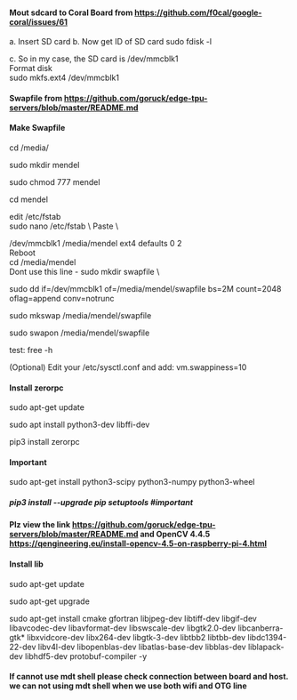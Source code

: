 #### Mout sdcard to Coral Board from https://github.com/f0cal/google-coral/issues/61
a. Insert SD card
b. Now get ID of SD card
sudo fdisk -l

c. So in my case, the SD card is /dev/mmcblk1   \
Format disk    \
sudo mkfs.ext4 /dev/mmcblk1


#### Swapfile from https://github.com/goruck/edge-tpu-servers/blob/master/README.md 
#### Make Swapfile
cd /media/

sudo mkdir mendel

sudo chmod 777 mendel

cd mendel

edit /etc/fstab \
sudo nano /etc/fstab \ 
Paste \

/dev/mmcblk1 /media/mendel ext4 defaults 0 2   \
Reboot \
cd /media/mendel      \
Dont use this line - sudo mkdir swapfile    \

sudo dd if=/dev/mmcblk1 of=/media/mendel/swapfile bs=2M count=2048 oflag=append conv=notrunc

sudo mkswap /media/mendel/swapfile

sudo swapon /media/mendel/swapfile

test: free -h

(Optional) Edit your /etc/sysctl.conf and add:
vm.swappiness=10

#### Install zerorpc
sudo apt-get update

sudo apt install python3-dev libffi-dev

pip3 install zerorpc
#### Important
sudo apt-get install python3-scipy python3-numpy python3-wheel

##### pip3 install --upgrade pip setuptools #important
#### Plz view the link https://github.com/goruck/edge-tpu-servers/blob/master/README.md and OpenCV 4.4.5 https://qengineering.eu/install-opencv-4.5-on-raspberry-pi-4.html
#### Install lib
sudo apt-get update

sudo apt-get upgrade

sudo apt-get install cmake gfortran libjpeg-dev libtiff-dev libgif-dev libavcodec-dev libavformat-dev libswscale-dev libgtk2.0-dev libcanberra-gtk* libxvidcore-dev libx264-dev libgtk-3-dev libtbb2 libtbb-dev libdc1394-22-dev libv4l-dev libopenblas-dev libatlas-base-dev libblas-dev liblapack-dev libhdf5-dev protobuf-compiler -y

#### If cannot use mdt shell please check connection between board and host. we can not using mdt shell when we use both wifi and OTG line

